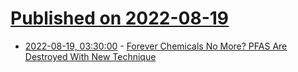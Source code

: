 # [Published on 2022-08-19](index.md)

* [2022-08-19, 03:30:00](https://science.slashdot.org/story/22/08/18/216242/forever-chemicals-no-more-pfas-are-destroyed-with-new-technique?utm_source=rss1.0mainlinkanon&utm_medium=feed) - [Forever Chemicals No More? PFAS Are Destroyed With New Technique](https://science.slashdot.org/story/22/08/18/216242/forever-chemicals-no-more-pfas-are-destroyed-with-new-technique?utm_source=rss1.0mainlinkanon&utm_medium=feed)
